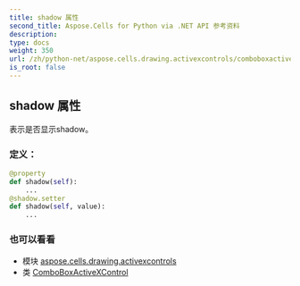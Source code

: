 ```yaml
---
title: shadow 属性
second_title: Aspose.Cells for Python via .NET API 参考资料
description:
type: docs
weight: 350
url: /zh/python-net/aspose.cells.drawing.activexcontrols/comboboxactivexcontrol/shadow/
is_root: false
---
```

## shadow 属性

表示是否显示shadow。
### 定义：
```python
@property
def shadow(self):
    ...
@shadow.setter
def shadow(self, value):
    ...
```

### 也可以看看
* 模块 [aspose.cells.drawing.activexcontrols](../../)
* 类 [ComboBoxActiveXControl](/cells/zh/python-net/aspose.cells.drawing.activexcontrols/comboboxactivexcontrol)
